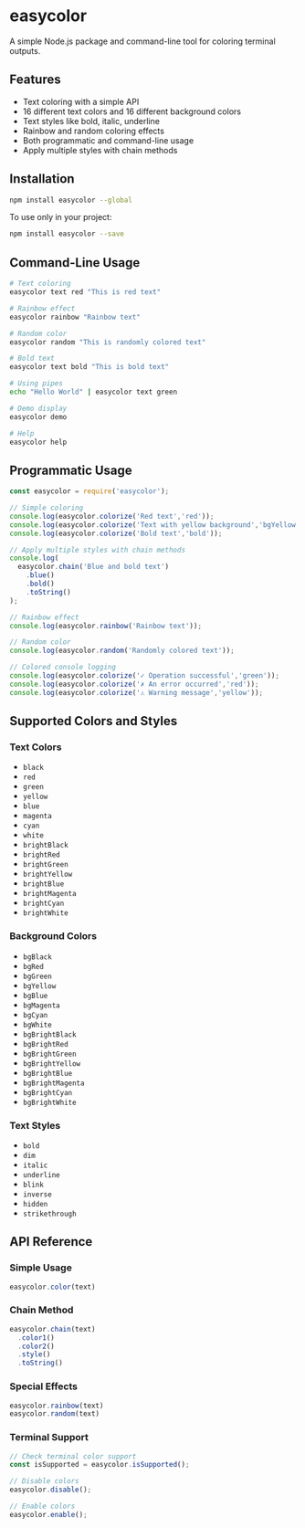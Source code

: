 # easycolor

A simple Node.js package and command-line tool for coloring terminal outputs.

## Features

- Text coloring with a simple API
- 16 different text colors and 16 different background colors
- Text styles like bold, italic, underline
- Rainbow and random coloring effects
- Both programmatic and command-line usage
- Apply multiple styles with chain methods

## Installation

```bash
npm install easycolor --global
```

To use only in your project:

```bash
npm install easycolor --save
```

## Command-Line Usage

```bash
# Text coloring
easycolor text red "This is red text"

# Rainbow effect
easycolor rainbow "Rainbow text"

# Random color
easycolor random "This is randomly colored text"

# Bold text
easycolor text bold "This is bold text"

# Using pipes
echo "Hello World" | easycolor text green

# Demo display
easycolor demo

# Help
easycolor help
```

## Programmatic Usage

```javascript
const easycolor = require('easycolor');

// Simple coloring
console.log(easycolor.colorize('Red text','red'));
console.log(easycolor.colorize('Text with yellow background','bgYellow'));
console.log(easycolor.colorize('Bold text','bold'));

// Apply multiple styles with chain methods
console.log(
  easycolor.chain('Blue and bold text')
    .blue()
    .bold()
    .toString()
);

// Rainbow effect
console.log(easycolor.rainbow('Rainbow text'));

// Random color
console.log(easycolor.random('Randomly colored text'));

// Colored console logging
console.log(easycolor.colorize('✓ Operation successful','green'));
console.log(easycolor.colorize('✗ An error occurred','red'));
console.log(easycolor.colorize('⚠ Warning message','yellow'));
```

## Supported Colors and Styles

### Text Colors
- `black`
- `red`
- `green`
- `yellow`
- `blue`
- `magenta`
- `cyan`
- `white`
- `brightBlack`
- `brightRed`
- `brightGreen`
- `brightYellow`
- `brightBlue`
- `brightMagenta`
- `brightCyan`
- `brightWhite`

### Background Colors
- `bgBlack`
- `bgRed`
- `bgGreen`
- `bgYellow`
- `bgBlue`
- `bgMagenta`
- `bgCyan`
- `bgWhite`
- `bgBrightBlack`
- `bgBrightRed`
- `bgBrightGreen`
- `bgBrightYellow`
- `bgBrightBlue`
- `bgBrightMagenta`
- `bgBrightCyan`
- `bgBrightWhite`

### Text Styles
- `bold`
- `dim`
- `italic`
- `underline`
- `blink`
- `inverse`
- `hidden`
- `strikethrough`

## API Reference

### Simple Usage
```javascript
easycolor.color(text)
```

### Chain Method
```javascript
easycolor.chain(text)
  .color1()
  .color2()
  .style()
  .toString()
```

### Special Effects
```javascript
easycolor.rainbow(text)
easycolor.random(text)
```

### Terminal Support
```javascript
// Check terminal color support
const isSupported = easycolor.isSupported();

// Disable colors
easycolor.disable();

// Enable colors
easycolor.enable();
```

